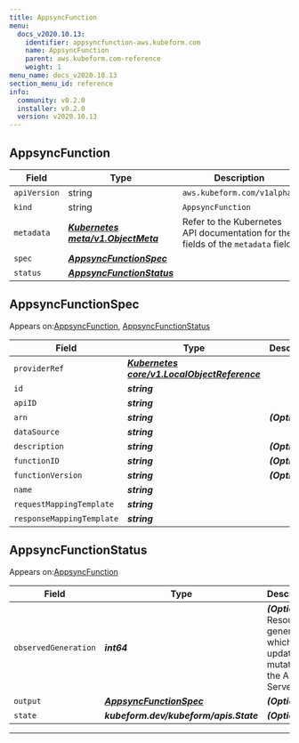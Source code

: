 ```yaml
---
title: AppsyncFunction
menu:
  docs_v2020.10.13:
    identifier: appsyncfunction-aws.kubeform.com
    name: AppsyncFunction
    parent: aws.kubeform.com-reference
    weight: 1
menu_name: docs_v2020.10.13
section_menu_id: reference
info:
  community: v0.2.0
  installer: v0.2.0
  version: v2020.10.13
---
```


## AppsyncFunction
| Field | Type | Description |
| ------ | ----- | ----------- |
| `apiVersion` | string | `aws.kubeform.com/v1alpha1` |
|    `kind` | string | `AppsyncFunction` |
| `metadata` | ***[Kubernetes meta/v1.ObjectMeta](https://kubernetes.io/docs/reference/generated/kubernetes-api/v1.13/#objectmeta-v1-meta)***|Refer to the Kubernetes API documentation for the fields of the `metadata` field.|
| `spec` | ***[AppsyncFunctionSpec](#appsyncfunctionspec)***||
| `status` | ***[AppsyncFunctionStatus](#appsyncfunctionstatus)***||
## AppsyncFunctionSpec



Appears on:[AppsyncFunction](#appsyncfunction), [AppsyncFunctionStatus](#appsyncfunctionstatus)



| Field | Type | Description |
| ------ | ----- | ----------- |
| `providerRef` | ***[Kubernetes core/v1.LocalObjectReference](https://kubernetes.io/docs/reference/generated/kubernetes-api/v1.13/#localobjectreference-v1-core)***||
| `id` | ***string***||
| `apiID` | ***string***||
| `arn` | ***string***| ***(Optional)*** |
| `dataSource` | ***string***||
| `description` | ***string***| ***(Optional)*** |
| `functionID` | ***string***| ***(Optional)*** |
| `functionVersion` | ***string***| ***(Optional)*** |
| `name` | ***string***||
| `requestMappingTemplate` | ***string***||
| `responseMappingTemplate` | ***string***||
## AppsyncFunctionStatus



Appears on:[AppsyncFunction](#appsyncfunction)



| Field | Type | Description |
| ------ | ----- | ----------- |
| `observedGeneration` | ***int64***| ***(Optional)*** Resource generation, which is updated on mutation by the API Server.|
| `output` | ***[AppsyncFunctionSpec](#appsyncfunctionspec)***| ***(Optional)*** |
| `state` | ***kubeform.dev/kubeform/apis.State***| ***(Optional)*** |
---
